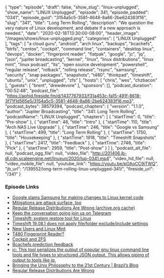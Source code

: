 {
  "type": "episode",
  "draft": false,
  "show_slug": "linux-unplugged",
  "show_name": "LINUX Unplugged",
  "episode": 341,
  "episode_padded": "0341",
  "episode_guid": "3154a5c5-3581-4648-8a86-2be624383f16",
  "slug": "341",
  "title": "Long Term Rolling",
  "description": "We question the very nature of Linux development, and debate if a new approach is needed.",
  "date": "2020-02-18T13:30:00-08:00",
  "header_image": "/images/shows/linux-unplugged.png",
  "categories": [
    "LINUX Unplugged"
  ],
  "tags": [
    "a cloud guru",
    "android",
    "arch linux",
    "backups",
    "bcachefs",
    "btrfs",
    "centos",
    "cockpit",
    "command line",
    "containers",
    "desktop linux",
    "devops",
    "docker",
    "fingerprint reader",
    "flatpak",
    "google",
    "jc",
    "jq",
    "json",
    "jupiter broadcasting",
    "kernel",
    "linux",
    "linux distributions",
    "linux mint",
    "linux podcast",
    "lts",
    "open source development",
    "powershell",
    "regular release",
    "rolback",
    "rolling release",
    "rsync",
    "samsung",
    "security",
    "snap packages",
    "snapshots",
    "t480",
    "thinkpad",
    "timeshift",
    "ubuntu",
    "unix",
    "unplugged",
    "zfs"
  ],
  "hosts": [
    "chris",
    "wes",
    "chzbacon"
  ],
  "guests": [
    "brent",
    "drewdevore"
  ],
  "sponsors": [],
  "podcast_duration": "00:52:48",
  "podcast_file": "https://aphid.fireside.fm/d/1437767933/f31a453c-fa15-491f-8618-3f71f1d565e5/3154a5c5-3581-4648-8a86-2be624383f16.mp3",
  "podcast_bytes": 38579394,
  "podcast_chapters": {
    "version": "1.1.0",
    "author": "Jupiter Broadcasting",
    "title": "341: Long Term Rolling",
    "podcastName": "LINUX Unplugged",
    "chapters": [
      {
        "startTime": 0,
        "title": "Pre-show"
      },
      {
        "startTime": 46,
        "title": "Intro"
      },
      {
        "startTime": 110,
        "title": "Arch NAS Live Upgrade"
      },
      {
        "startTime": 246,
        "title": "Google vs Samsung"
      },
      {
        "startTime": 499,
        "title": "Long Term Rolling"
      },
      {
        "startTime": 1750,
        "title": "Housekeeping"
      },
      {
        "startTime": 1918,
        "title": "Timeshift Snapshots"
      },
      {
        "startTime": 2417,
        "title": "Feedback"
      },
      {
        "startTime": 2748,
        "title": "Pick"
      },
      {
        "startTime": 2959,
        "title": "Post-show"
      }
    ]
  },
  "podcast_alt_file": null,
  "podcast_ogg_file": null,
  "video_file": "http://201406.jb-dl.cdn.scaleengine.net/linuxun/2020/lup-0341.mp4",
  "video_hd_file": null,
  "video_mobile_file": null,
  "youtube_link": "https://youtu.be/pOAoCC9iTWQ",
  "jb_url": "/139552/long-term-rolling-linux-unplugged-341/",
  "fireside_url": "/341"
}


### Episode Links

  * [Google slams Samsung for making changes to Linux kernel code](https://www.sammobile.com/news/google-slams-samsung-making-unnecessary-changes-linux-kernel-code/amp/ "Google slams Samsung for making changes to Linux kernel code")
  * [Mitigations are attack surface, too](https://googleprojectzero.blogspot.com/2020/02/mitigations-are-attack-surface-too.html "Mitigations are attack surface, too")
  * [Regular Release Distributions Are Wrong (archive.org cache)](https://web.archive.org/web/20200211090649/https://rootco.de/2020-02-10-regular-releases-are-wrong/ "Regular Release Distributions Are Wrong \(archive.org cache\)")
  * [Keep the conversation going join us on Telegram](https://jupiterbroadcasting.com/telegram "Keep the conversation going join us on Telegram")
  * [Timeshift: system restore tool for Linux](https://github.com/teejee2008/timeshift/ "Timeshift: system restore tool for Linux")
  * [Timeshift 19.08.1 does not apply file/folder exclude/include settings](https://github.com/teejee2008/timeshift/issues/496#issuecomment-579308450 "Timeshift 19.08.1 does not apply file/folder exclude/include settings")
  * [New Users and Linux Mint](https://slexy.org/view/s2GV1qnitO "New Users and Linux Mint")
  * [T480 Fingerprint Reader?](https://slexy.org/view/s20HU0LQwu "T480 Fingerprint Reader?")
  * [Cockpit and ZFS](https://slexy.org/view/s2JZwIk1tN "Cockpit and ZFS")
  * [Bcachefs prediction feedback](https://slexy.org/view/s208a1F6bD "Bcachefs prediction feedback")
  * [jc: This tool serializes the output of popular gnu linux command line tools and file types to structured JSON output. This allows piping of output to tools like jq.](https://github.com/kellyjonbrazil/jc "jc: This tool serializes the output of popular gnu linux command line tools and file types to structured JSON output. This allows piping of output to tools like jq.")
  * [Bringing the Unix Philosophy to the 21st Century | Brazil’s Blog](https://blog.kellybrazil.com/2019/11/26/bringing-the-unix-philosophy-to-the-21st-century/ "Bringing the Unix Philosophy to the 21st Century | Brazil’s Blog")
  * [Regular Release Distributions Are Wrong](https://rootco.de/2020-02-10-regular-releases-are-wrong/ "Regular Release Distributions Are Wrong")


